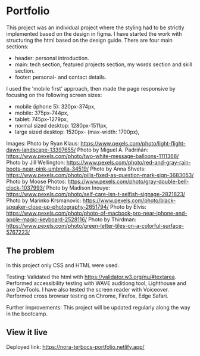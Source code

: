 # Portfolio

This project was an individual project where the styling had to be strictly implemented based on the design in figma.
I have started the work with structuring the html based on the design guide.
There are four main sections:

- header: personal introduction.
- main: tech section, featured projects section, my words section and skill section.
- footer: personal- and contact details.

I used the 'mobile first' approach, then made the page responsive by focusing on the following screen sizes:

- mobile (iphone 5): 320px-374px,
- mobile: 375px-744px,
- tablet: 745px-1279px,
- normal sized desktop: 1280px-1511px,
- large sized desktop: 1520px- (max-width: 1700px),

Images:
Photo by Ryan Klaus: https://www.pexels.com/photo/light-flight-dawn-landscape-13397655/
Photo by Miguel Á. Padriñán: https://www.pexels.com/photo/two-white-message-balloons-1111368/
Photo by Jill Wellington: https://www.pexels.com/photo/red-and-gray-rain-boots-near-pink-umbrella-34519/
Photo by Anna Shvets: https://www.pexels.com/photo/pills-fixed-as-question-mark-sign-3683053/
Photo by Moose Photos: https://www.pexels.com/photo/gray-double-bell-clock-1037993/
Photo by Madison Inouye: https://www.pexels.com/photo/self-care-isn-t-selfish-signage-2821823/
Photo by Marinko Krsmanovic: https://www.pexels.com/photo/black-speaker-close-up-photography-2651794/
Photo by Elvis: https://www.pexels.com/photo/photo-of-macbook-pro-near-iphone-and-apple-magic-keyboard-2528116/
Photo by Thirdman: https://www.pexels.com/photo/green-letter-tiles-on-a-colorful-surface-5767223/

## The problem

In this project only CSS and HTML were used.

Testing:
Validated the html with https://validator.w3.org/nu/#textarea.
Performed accessibility testing with WAVE auditiong tool, Lighthouse and axe DevTools.
I have also tested the screen reader with Voiceover.
Performed cross browser testing on Chrome, Firefox, Edge Safari.

Further improvements:
This project will be updated regularly along the way in the bootcamp.

## View it live

Deployed link: https://nora-terbocs-portfolio.netlify.app/
